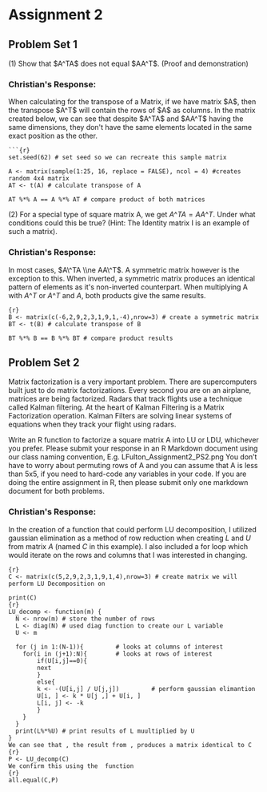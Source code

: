 
# Assignment 2

## Problem Set 1

(1) Show that \$A\^TA\$ does not equal \$AA\^T\$. (Proof and demonstration)

### Christian's Response:

When calculating for the transpose of a Matrix, if we have matrix \$A\$, then the transpose \$A\^T\$ will contain the rows of \$A\$ as columns. In the matrix created below, we can see that despite \$A\^TA\$ and \$AA\^T\$ having the same dimensions, they don't have the same elements located in the same exact position as the other.

```
```{r}
set.seed(62) # set seed so we can recreate this sample matrix

A <- matrix(sample(1:25, 16, replace = FALSE), ncol = 4) #creates random 4x4 matrix
AT <- t(A) # calculate transpose of A

AT %*% A == A %*% AT # compare product of both matrices
```

(2) For a special type of square matrix A, we get $A\^TA = AA\^T$. Under what conditions could this be true? (Hint: The Identity matrix I is an example of such a matrix).

### Christian's Response:

In most cases, $A\^TA \\ne AA\^T$. A symmetric matrix however is the exception to this. When inverted, a symmetric matrix produces an identical pattern of elements as it's non-inverted counterpart. When multiplying A with $A\^T$ or $A\^T$ and $A$, both products give the same results.

```
{r}
B <- matrix(c(-6,2,9,2,3,1,9,1,-4),nrow=3) # create a symmetric matrix
BT <- t(B) # calculate transpose of B

BT %*% B == B %*% BT # compare product results
```

## Problem Set 2

Matrix factorization is a very important problem. There are supercomputers built just to do matrix factorizations. Every second you are on an airplane, matrices are being factorized. Radars that track flights use a technique called Kalman filtering. At the heart of Kalman Filtering is a Matrix Factorization operation. Kalman Filters are solving linear systems of equations when they track your flight using radars.

Write an R function to factorize a square matrix A into LU or LDU, whichever you prefer. Please submit your response in an R Markdown document using our class naming convention, E.g. LFulton_Assignment2_PS2.png You don’t have to worry about permuting rows of A and you can assume that A is less than 5x5, if you need to hard-code any variables in your code. If you are doing the entire assignment in R, then please submit only one markdown document for both problems.

### Christian's Response:

In the creation of a function that could perform LU decomposition, I utilized gaussian elimination as a method of row reduction when creating $L$ and $U$ from matrix $A$ (named $C$ in this example). I also included a for loop which would iterate on the rows and columns that I was interested in changing.

```
{r}
C <- matrix(c(5,2,9,2,3,1,9,1,4),nrow=3) # create matrix we will perform LU Decomposition on

print(C)
{r}
LU_decomp <- function(m) {
  N <- nrow(m) # store the number of rows
  L <- diag(N) # used diag function to create our L variable
  U <- m  
  
  for (j in 1:(N-1)){         # looks at columns of interest
    for(i in (j+1):N){        # looks at rows of interest
        if(U[i,j]==0){
        next
        }
        else{
        k <- -(U[i,j] / U[j,j])         # perform gaussian elimantion
        U[i, ] <- k * U[j ,] + U[i, ]
        L[i, j] <- -k
        }
    }
  }
  print(L%*%U) # print results of L muultiplied by U
}
We can see that , the result from , produces a matrix identical to C
{r}
P <- LU_decomp(C)
We confirm this using the  function
{r}
all.equal(C,P)
```

